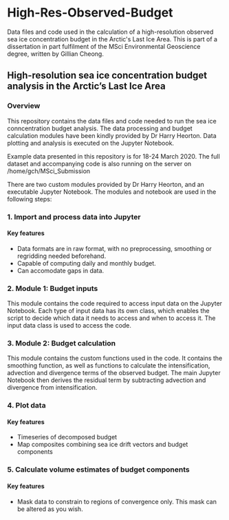 # High-Res-Observed-Budget
 Data files and code used in the calculation of a high-resolution observed sea ice concentration budget in the Arctic's Last Ice Area. This is part of a dissertation in part fulfilment of the MSci Environmental Geoscience degree, written by Gillian Cheong.

 ## High-resolution sea ice concentration budget analysis in the Arctic’s Last Ice Area
 ### Overview
 This repository contains the data files and code needed to run the sea ice conncentration budget analysis. The data processing and budget calculation modules have been kindly provided by Dr Harry Heorton. Data plotting and analysis is executed on the Jupyter Notebook.

 Example data presented in this repository is for 18-24 March 2020. The full dataset and accompanying code is also running on the server on /home/gch/MSci_Submission

 There are two custom modules provided by Dr Harry Heorton, and an executable Jupyter Notebook. The modules and notebook are used in the following steps:
 ### 1. Import and process data into Jupyter
   #### Key features
   - Data formats are in raw format, with no preprocessing, smoothing or regridding needed beforehand. 
   - Capable of computing daily and monthly budget.
   - Can accomodate gaps in data.


 ### 2. Module 1: Budget inputs

 This module contains the code required to access input data on the Jupyter Notebook. Each type of input data has its own class, which enables the script to decide which data it needs to access and when to access it. The input data class is used to access the code.


 ### 3. Module 2: Budget calculation

 This module contains the custom functions used in the code. It contains the smoothing function, as well as functions to calculate the intensification, advection and divergence terms of the observed budget. The main Jupyter Notebook then derives the residual term by subtracting advection and divergence from intensification.


 ### 4. Plot data
   #### Key features
   - Timeseries of decomposed budget
   - Map composites combining sea ice drift vectors and budget components


 ### 5. Calculate volume estimates of budget components
   #### Key features
   - Mask data to constrain to regions of convergence only. This mask can be altered as you wish. 

